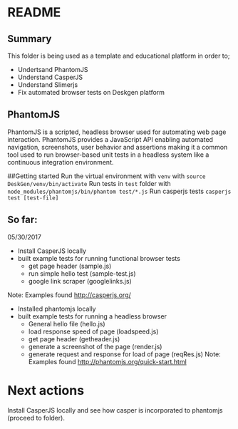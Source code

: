 # README

## Summary
This folder is being used as a template and educational platform in order to;
  - Undertsand PhantomJS
  - Understand CasperJS
  - Understand Slimerjs
  - Fix automated browser tests on Deskgen platform

## PhantomJS
PhantomJS is a scripted, headless browser used for automating web page interaction. PhantomJS provides a JavaScript API enabling automated navigation, screenshots, user behavior and assertions making it a common tool used to run browser-based unit tests in a headless system like a continuous integration environment.

##Getting started
Run the virtual environment with `venv` with
```source DeskGen/venv/bin/activate```
Run tests in `test` folder with 
```node_modules/phantomjs/bin/phantom test/*.js```
Run casperjs tests
```casperjs test [test-file]```

## So far:
05/30/2017
- Install CasperJS locally
- built example tests for running functional browser tests
  - get page header (sample.js)
  - run simple hello test (sample-test.js)
  - google link scraper (googlelinks.js)

Note: Examples found http://casperjs.org/
- Installed phantomjs locally
- built example tests for running a headless browser
  - General hello file (hello.js)
  - load response speed of page (loadspeed.js)
  - get page header (getheader.js)
  - generate a screenshot of the page (render.js)
  - generate request and response for load of page (reqRes.js)
Note: Examples found http://phantomjs.org/quick-start.html

# Next actions
Install CasperJS locally and see how casper is incorporated to phantomjs (proceed to folder).

 
